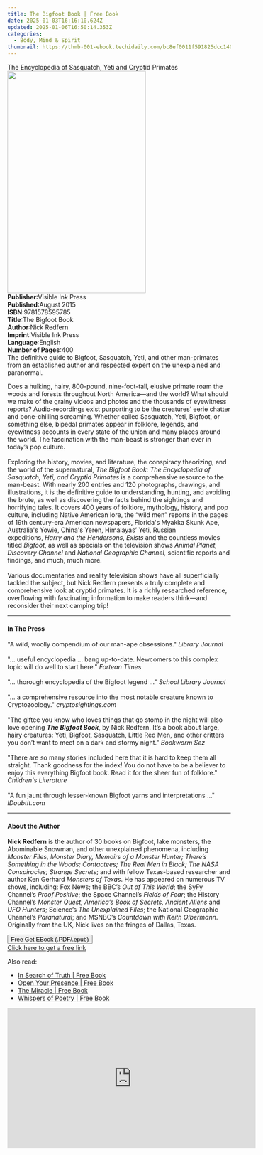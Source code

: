 ```yaml
---
title: The Bigfoot Book | Free Book
date: 2025-01-03T16:16:10.624Z
updated: 2025-01-06T16:50:14.353Z
categories:
  - Body, Mind & Spirit
thumbnail: https://thmb-001-ebook.techidaily.com/bc8ef0011f591825dcc140a548018fd383373d4f81c0840d9759643e6e21e9a8.jpg
---
```

<main id="book-container">
  <div class="flex flex-col">
    <div class="book-brief flex-1 py-6 px-4 sm:p-6 md:py-10 md:px-8">
      <!-- brief-->
      <div class="book-brief-main">
        The Encyclopedia of Sasquatch, Yeti and Cryptid Primates
      </div>
    </div>
    <div
      class="book-meta-info flex-1 grid gap-4 col-start-1 col-end-3 row-start-1 sm:mb-6 sm:grid-cols-4 lg:gap-6 lg:col-start-2 lg:row-end-6 lg:row-span-6 lg:mb-0"
    >
      <div
        class="book-meta-info-left place-content-center mt-4 p-4 text-sm leading-6 col-start-2 col-span-2 dark:text-slate-400"
      >
        <img
          class="w-full h-500 object-cover rounded-lg sm:h-255 sm:col-span-2 lg:col-span-full"
          src="https://img-001-ebook.techidaily.com/5dc79cd60eb58eafa8ac43122b17b4b03755273d6ce3d5e7cd6cea65d5e46fee.jpg"
          alt=""
          width="312"
          height="500"
        />
      </div>
      <div
        class="book-meta-info-right mt-2 col-start-1 row-start-2 col-span-3 self-center"
      >
        <!-- meta data  -->
        <div class="flex flex-col px-4 md:px-8">
          <div class="flex-1">
            <strong>Publisher</strong>:<span class="px-2"
              >Visible Ink Press</span
            >
          </div>
          <div class="flex-1">
            <strong>Published</strong>:<span class="px-2">August 2015</span>
          </div>
          <div class="flex-1">
            <strong>ISBN</strong>:<span class="px-2">9781578595785</span>
          </div>
          <div class="flex-1">
            <strong>Title</strong>:<span class="px-2">The Bigfoot Book</span>
          </div>
          <div class="flex-1">
            <strong>Author</strong>:<span class="px-2">Nick Redfern</span>
          </div>
          <div class="flex-1">
            <strong>Imprint</strong>:<span class="px-2">Visible Ink Press</span>
          </div>
          <div class="flex-1">
            <strong>Language</strong>:<span class="px-2">English</span>
          </div>
          <div class="flex-1">
            <strong>Number of Pages</strong>:<span class="px-2">400</span>
          </div>
        </div>
      </div>
    </div>
    <div class="book-description flex-1 py-6 px-4 sm:p-6 md:py-10 md:px-8">
      <div class="book-description-main">
        <div accordion-content="" id="description">
          <span
            >The definitive guide to Bigfoot, Sasquatch, Yeti, and other
            man-primates from an established author and respected expert on the
            unexplained and paranormal.</span
          >
          <p>
            Does a hulking, hairy, 800-pound, nine-foot-tall, elusive primate
            roam the woods and forests throughout North America—and the world?
            What should we make of the grainy videos and photos and the
            thousands of eyewitness reports? Audio-recordings exist purporting
            to be the creatures’ eerie chatter and bone-chilling screaming.
            Whether called Sasquatch, Yeti, Bigfoot, or something else, bipedal
            primates appear in folklore, legends, and eyewitness accounts in
            every state of the union and many places around the world. The
            fascination with the man-beast is stronger than ever in today’s pop
            culture.<br /><br />Exploring the history, movies, and literature,
            the conspiracy theorizing, and the world of the
            supernatural,&nbsp;<span
              ><i
                >The Bigfoot Book: The Encyclopedia of Sasquatch, Yeti, and
                Cryptid Primates</i
              ></span
            >&nbsp;is a comprehensive resource to the man-beast. With
            nearly&nbsp;<span>200 entries</span>&nbsp;and 120 photographs,
            drawings, and illustrations, it is the definitive guide to
            understanding, hunting, and avoiding the brute, as well as
            discovering the facts behind the sightings and horrifying tales. It
            covers 400 years of folklore, mythology, history, and pop culture,
            including Native American lore, the “wild men” reports in the pages
            of 19th century-era American newspapers, Florida's Myakka Skunk Ape,
            Australia's Yowie, China's Yeren, Himalayas’ Yeti, Russian
            expeditions,&nbsp;<i>Harry and the Hendersons</i
            >,&nbsp;<i>Exists</i>&nbsp;and the countless movies
            titled&nbsp;<i>Bigfoot</i>, as well as specials on the television
            shows&nbsp;<i>Animal Planet, Discovery Channel</i>&nbsp;and&nbsp;<i
              >National Geographic Channel,</i
            >&nbsp;scientific reports and findings, and much, much more.<br /><br />Various
            documentaries and reality television shows have all superficially
            tackled the subject, but Nick Redfern presents a truly complete and
            comprehensive look at cryptid primates. It is a richly researched
            reference, overflowing with fascinating information to make readers
            think—and reconsider their next camping trip!
          </p>
        </div>
        <div class="accordion-fader"></div>
      </div>
    </div>
    <div class="book-excerpts flex-1 py-6 px-4 sm:p-6 md:py-10 md:px-8">
      <!-- excerpts-->
      <div class="book-excerpts-main">
        <hr />
        <h4 class="placeholder placeholder-heading">
          <span>In The Press</span>
        </h4>
        <p>
          "A wild, woolly compendium of our man-ape obsessions."
          <i>Library Journal</i><br /><br />"... useful encyclopedia ... bang
          up-to-date. Newcomers to this complex topic will do well to start
          here." <i>Fortean Times</i><br /><br />"... thorough encyclopedia of
          the Bigfoot legend ..." <i>School Library Journal</i><br /><br />"...
          a comprehensive resource into the most notable creature known to
          Cryptozoology." <i>cryptosightings.com</i><br /><br />"The giftee you
          know who loves things that go stomp in the night will also love
          opening <i><b>The Bigfoot Book</b></i
          >, by Nick Redfern. It’s a book about large, hairy creatures: Yeti,
          Bigfoot, Sasquatch, Little Red Men, and other critters you don’t want
          to meet on a dark and stormy night." <i>Bookworm Sez</i
          ><br /><br />"There are so many stories included here that it is hard
          to keep them all straight. Thank goodness for the index! You do not
          have to be a believer to enjoy this everything Bigfoot book. Read it
          for the sheer fun of folklore." <i>Children's Literature</i
          ><br /><br />"A fun jaunt through lesser-known Bigfoot yarns and
          interpretations ..." <i>IDoubtIt.com</i>
        </p>
      </div>
    </div>
    <div class="book-about-author flex-1 py-6 px-4 sm:p-6 md:py-10 md:px-8">
      <!-- about author-->
      <div class="book-main-author-main">
        <hr />
        <h4 class="placeholder placeholder-heading">
          <span>About the Author</span>
        </h4>
        <p>
          <b>Nick Redfern</b> is the author of 30 books on Bigfoot, lake
          monsters, the Abominable Snowman, and other unexplained phenomena,
          including
          <i
            >Monster Files, Monster Diary, Memoirs of a Monster Hunter; There’s
            Something in the Woods; Contactees; The Real Men in Black; The NASA
            Conspiracies; Strange Secrets</i
          >; and with fellow Texas-based researcher and author Ken Gerhard
          <i>Monsters of Texas</i>. He has appeared on numerous TV shows,
          including: Fox News; the BBC’s <i>Out of This World</i>; the SyFy
          Channel’s <i>Proof Positive</i>; the Space Channel’s
          <i>Fields of Fear</i>; the History Channel’s
          <i>Monster Quest, America’s Book of Secrets, Ancient Aliens</i> and
          <i>UFO Hunters</i>; Science’s <i>The Unexplained Files</i>; the
          National Geographic Channel’s <i>Paranatural</i>; and MSNBC’s
          <i>Countdown with Keith Olbermann</i>. Originally from the UK, Nick
          lives on the fringes of Dallas, Texas.<br />
        </p>
      </div>
    </div>
    <div class="book-free-get flex-1 py-6 px-4 sm:p-6 md:py-10 md:px-8">
      <button
        id="btn-free-get"
        class="bg-blue-500 hover:bg-blue-700 text-white font-bold py-2 px-4 rounded"
      >
        Free Get EBook (.PDF/.epub)
      </button>
      <div id="countdown-display" class="px-2 text-lg mt-2"></div>
      <a
        id="free-link"
        class="hidden bg-blue-500 hover:bg-blue-700 text-white font-bold py-2 px-4 rounded"
        href="https://www.ebooks.com/en-us/book/96489620/the-bigfoot-book/nick-redfern/"
        target="_blank"
        >Click here to get a free link</a
      >
    </div>
    <script>
      let countdownTime = 0;
      let countdownInterval = null;
      document
        .getElementById('btn-free-get')
        .addEventListener('click', startCountdown);
      function startCountdown() {
        countdownTime = new Date().getTime() + 60000 * 3;
        countdownInterval = setInterval(updateCountdown, 1000);
        document.getElementById('btn-free-get').disabled = true;
        document
          .getElementById('btn-free-get')
          .classList.add('bg-gray-500', 'cursor-not-allowed');
      }
      function updateCountdown() {
        let currentTime = new Date().getTime();
        let timeLeft = countdownTime - currentTime;
        let secondsLeft = Math.floor(timeLeft / 1000);
        document.getElementById('countdown-display').innerHTML =
          `Remaining time: ${secondsLeft} seconds.`;
        if (secondsLeft <= 0) {
          clearInterval(countdownInterval);
          document.getElementById('btn-free-get').classList.add('hidden');
          document.getElementById('free-link').classList.remove('hidden');
          document.getElementById('countdown-display').innerHTML = '';
        }
      }
    </script>
  </div>
</main>

<ins class="adsbygoogle"
      style="display:block"
      data-ad-client="ca-pub-7571918770474297"
      data-ad-slot="8358498916"
      data-ad-format="auto"
      data-full-width-responsive="true"></ins>
    

<span class="atpl-alsoreadstyle">Also read:</span>
<div><ul>
<li><a href="https://novels-ebooks.techidaily.com/210557787-9781739946616-in-search-of-truth/"><u>In Search of Truth | Free Book</u></a></li>
<li><a href="https://novels-ebooks.techidaily.com/210557820-9798218001773-open-your-presence/"><u>Open Your Presence | Free Book</u></a></li>
<li><a href="https://novels-ebooks.techidaily.com/210557812-9781957943442-the-miracle/"><u>The Miracle | Free Book</u></a></li>
<li><a href="https://novels-ebooks.techidaily.com/210558020-9798885406222-whispers-of-poetry/"><u>Whispers of Poetry | Free Book</u></a></li>
</ul></div>

<!-- affiliate ads begin -->
<iframe width="560" height="315" src="https://www.youtube.com/embed/vEYkX2NJgZw?si=IaHqlqJcYipwUOht" title="YouTube video player" frameborder="0" allow="accelerometer; autoplay; clipboard-write; encrypted-media; gyroscope; picture-in-picture; web-share" referrerpolicy="strict-origin-when-cross-origin" allowfullscreen></iframe>
<!-- affiliate ads end -->

